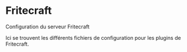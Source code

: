 # Fritecraft
Configuration du serveur Fritecraft

Ici se trouvent les différents fichiers de configuration pour les plugins de Fritecraft.
